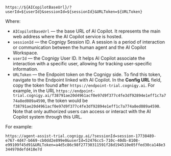 `https://${AICopilotBaseUrl}/?userId=${userId}&sessionId=${sessionId}&URLToken=${URLToken}`

Where:

- `AICopilotBaseUrl` — the base URL of AI Copilot. It represents the main web address where the AI Copilot service is hosted.
- `sessionId` — the Cognigy Session ID. A session is a period of interaction or communication between the human agent and the AI Copilot Workspace.
- `userId` — the Cognigy User ID. It helps AI Copilot associate the interaction with a specific user, allowing for tracking user-specific information.
- `URLToken` — the Endpoint token on the Cognigy side. To find this token, navigate to the Endpoint linked with AI Copilot. In the **Config URL** field, copy the token found after `https://endpoint-trial.cognigy.ai`. For example, in the URL `https://endpoint-trial.cognigy.ai/f38791ae20d4961acf0e97d9f377c4fe3df92894e1eff1c7a774a8ed089a4590`, the token would be `f38791ae20d4961acf0e97d9f377c4fe3df92894e1eff1c7a774a8ed089a4590`. Note that only authorized users can access or interact with the AI Copilot system through this URL.

For example:

`https://agent-assist-trial.cognigy.ai/?sessionId=session-17738489-e767-4d47-b669-cb0dd2e899e0&userId=52476cc5-710c-40db-8108-e99109f45d91&URLToken=a4d5c86c98f27730311591f28d194510e05ffed30ca148e3344970defd418e7d`